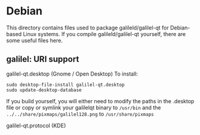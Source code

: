 
Debian
====================
This directory contains files used to package galileld/galilel-qt
for Debian-based Linux systems. If you compile galileld/galilel-qt yourself, there are some useful files here.

## galilel: URI support ##


galilel-qt.desktop  (Gnome / Open Desktop)
To install:

	sudo desktop-file-install galilel-qt.desktop
	sudo update-desktop-database

If you build yourself, you will either need to modify the paths in
the .desktop file or copy or symlink your galilelqt binary to `/usr/bin`
and the `../../share/pixmaps/galilel128.png` to `/usr/share/pixmaps`

galilel-qt.protocol (KDE)


